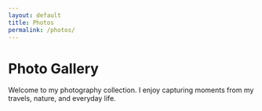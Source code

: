 ```yaml
---
layout: default
title: Photos
permalink: /photos/
---
```


# Photo Gallery

Welcome to my photography collection. I enjoy capturing moments from my travels, nature, and everyday life.